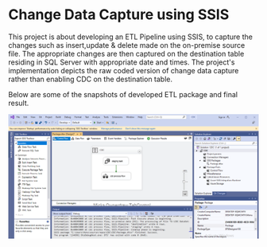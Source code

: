# Change Data Capture using SSIS

This project is about developing an ETL Pipeline using SSIS, to capture the changes such as insert,update & delete made on the on-premise source file. The appropriate changes are then captured on the destination table residing in SQL Server with appropriate date and times. The project's implementation depicts the raw coded version of change data capture rather than enabling CDC on the destination table.   

Below are some of the snapshots of developed ETL package and final result. 

![snap1](https://github.com/preethamsai696/CDC---SSIS/blob/master/snapshots/3.PNG)
